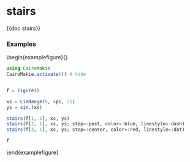 # stairs

{{doc stairs}}

### Examples

\begin{examplefigure}{}

```julia
using CairoMakie
CairoMakie.activate!() # hide


f = Figure()

xs = LinRange(0, 4pi, 21)
ys = sin.(xs)

stairs(f[1, 1], xs, ys)
stairs(f[2, 1], xs, ys; step=:post, color=:blue, linestyle=:dash)
stairs(f[3, 1], xs, ys; step=:center, color=:red, linestyle=:dot)

f
```

\end{examplefigure}
